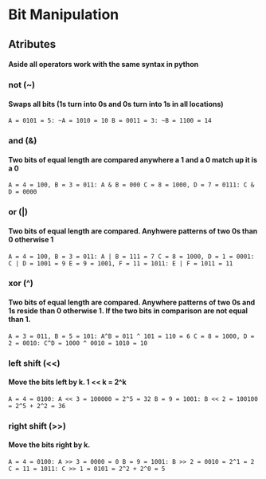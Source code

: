 # Bit Manipulation

## Atributes

#### Aside all operators work with the same syntax in python

### not (~)
#### Swaps all bits (1s turn into 0s and 0s turn into 1s in all locations)
  `
  A = 0101 = 5: ~A = 1010 = 10
  B = 0011 = 3: ~B = 1100 = 14
  `

### and (&)
#### Two bits of equal length are compared anywhere a 1 and a 0 match up it is a 0
  `
  A = 4 = 100, B = 3 = 011: A & B = 000
  C = 8 = 1000, D = 7 = 0111: C & D = 0000
  `

### or (|)
#### Two bits of equal length are compared. Anyhwere patterns of two 0s than 0 otherwise 1
  `
  A = 4 = 100, B = 3 = 011: A | B = 111 = 7
  C = 8 = 1000, D = 1 = 0001: C | D = 1001 = 9
  E = 9 = 1001, F = 11 = 1011: E | F = 1011 = 11
  `
### xor (^)
#### Two bits of equal length are compared. Anywhere patterns of two 0s and 1s reside than 0 otherwise 1. If the two bits in comparison are not equal than 1.
  `
  A = 3 = 011, B = 5 = 101: A^B = 011 ^ 101 = 110 = 6
  C = 8 = 1000, D = 2 = 0010: C^D = 1000 ^ 0010 = 1010 = 10
  `

### left shift (<<)
#### Move the bits left by k. 1 << k = 2^k
  `
  A = 4 = 0100: A << 3 = 100000 = 2^5 = 32
  B = 9 = 1001: B << 2 = 100100 = 2^5 + 2^2 = 36
  `

### right shift (>>)
#### Move the bits right by k.
  `
  A = 4 = 0100: A >> 3 = 0000 = 0
  B = 9 = 1001: B >> 2 = 0010 = 2^1 = 2
  C = 11 = 1011: C >> 1 = 0101 = 2^2 + 2^0 = 5
  `